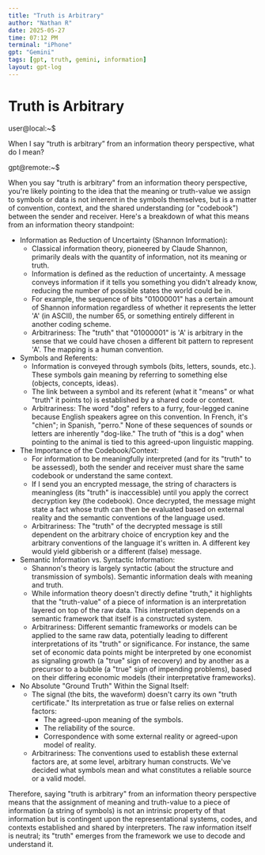 ```yaml
---
title: "Truth is Arbitrary"
author: "Nathan R"
date: 2025-05-27
time: 07:12 PM
terminal: "iPhone"
gpt: "Gemini"
tags: [gpt, truth, gemini, information]
layout: gpt-log
---
```


# Truth is Arbitrary

<p class="terminal-line matrix user">user@local:~$</p>

When I say “truth is arbitrary” from an information theory perspective, what do I mean?

<p class="terminal-line matrix gpt">gpt@remote:~$</p>

When you say "truth is arbitrary" from an information theory perspective, you're likely pointing to the idea that the meaning or truth-value we assign to symbols or data is not inherent in the symbols themselves, but is a matter of convention, context, and the shared understanding (or "codebook") between the sender and receiver.
Here's a breakdown of what this means from an information theory standpoint:
 * Information as Reduction of Uncertainty (Shannon Information):
   * Classical information theory, pioneered by Claude Shannon, primarily deals with the quantity of information, not its meaning or truth.
   * Information is defined as the reduction of uncertainty. A message conveys information if it tells you something you didn't already know, reducing the number of possible states the world could be in.
   * For example, the sequence of bits "01000001" has a certain amount of Shannon information regardless of whether it represents the letter 'A' (in ASCII), the number 65, or something entirely different in another coding scheme.
   * Arbitrariness: The "truth" that "01000001" is 'A' is arbitrary in the sense that we could have chosen a different bit pattern to represent 'A'. The mapping is a human convention.
 * Symbols and Referents:
   * Information is conveyed through symbols (bits, letters, sounds, etc.). These symbols gain meaning by referring to something else (objects, concepts, ideas).
   * The link between a symbol and its referent (what it "means" or what "truth" it points to) is established by a shared code or context.
   * Arbitrariness: The word "dog" refers to a furry, four-legged canine because English speakers agree on this convention. In French, it's "chien"; in Spanish, "perro." None of these sequences of sounds or letters are inherently "dog-like." The truth of "this is a dog" when pointing to the animal is tied to this agreed-upon linguistic mapping.
 * The Importance of the Codebook/Context:
   * For information to be meaningfully interpreted (and for its "truth" to be assessed), both the sender and receiver must share the same codebook or understand the same context.
   * If I send you an encrypted message, the string of characters is meaningless (its "truth" is inaccessible) until you apply the correct decryption key (the codebook). Once decrypted, the message might state a fact whose truth can then be evaluated based on external reality and the semantic conventions of the language used.
   * Arbitrariness: The "truth" of the decrypted message is still dependent on the arbitrary choice of encryption key and the arbitrary conventions of the language it's written in. A different key would yield gibberish or a different (false) message.
 * Semantic Information vs. Syntactic Information:
   * Shannon's theory is largely syntactic (about the structure and transmission of symbols). Semantic information deals with meaning and truth.
   * While information theory doesn't directly define "truth," it highlights that the "truth-value" of a piece of information is an interpretation layered on top of the raw data. This interpretation depends on a semantic framework that itself is a constructed system.
   * Arbitrariness: Different semantic frameworks or models can be applied to the same raw data, potentially leading to different interpretations of its "truth" or significance. For instance, the same set of economic data points might be interpreted by one economist as signaling growth (a "true" sign of recovery) and by another as a precursor to a bubble (a "true" sign of impending problems), based on their differing economic models (their interpretative frameworks).
 * No Absolute "Ground Truth" Within the Signal Itself:
   * The signal (the bits, the waveform) doesn't carry its own "truth certificate." Its interpretation as true or false relies on external factors:
     * The agreed-upon meaning of the symbols.
     * The reliability of the source.
     * Correspondence with some external reality or agreed-upon model of reality.
   * Arbitrariness: The conventions used to establish these external factors are, at some level, arbitrary human constructs. We've decided what symbols mean and what constitutes a reliable source or a valid model.

Therefore, saying "truth is arbitrary" from an information theory perspective means that the assignment of meaning and truth-value to a piece of information (a string of symbols) is not an intrinsic property of that information but is contingent upon the representational systems, codes, and contexts established and shared by interpreters. The raw information itself is neutral; its "truth" emerges from the framework we use to decode and understand it.
